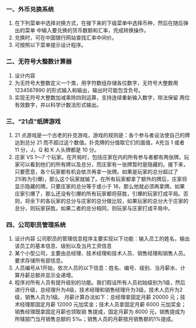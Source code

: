 ### 一、外币兑换系统
1.	在下列菜单中选择对换方式，在接下来的下级菜单中选择币种，然后在随后弹出的菜单    中输入要兑换的货币数额和汇率，完成转换操作。
2.	兑换时，可在中国银行网站查找汇率中间价。
3.	可按照以下菜单提示设计程序。
### 二、无符号大整数计算器
1.	设计内容
1.	为无符号大整数定义一个类，用字符数组存储各位数字，无符号大整数用 1234567890 的形式输入和输出，输出时可能包含负号。
2.	实现无符号大整数加减乘除四则运算，支持连续重新输入数字，除法保留 两位有效数字，并以科学计数法形式输出。
### 三、“21点”纸牌游戏
1.	21 点游戏是一个古老的扑克游戏，游戏的规则是：各个参与者设法使自己的牌达到总分 21 而不超过这个数值。扑克牌的分值取它们的面值，A充当 1 或者 11 分，J，Q 和 K 人头牌都是 10 分。
2.	庄家 VS 1～7 个玩家。在开局时，包括庄家在内的所有参与者都有两张牌。玩家可以看到他们的所有牌以及总分，而庄家有一张牌暂时是隐藏的。接下来，只要愿意，各个玩家都有机会依次再拿一张牌。如果是玩家的总分超过了 21(称为引爆)，那么这个玩家就输了。在所有玩家都拿了额外的牌后，庄家将显示隐藏的牌。只要庄家的总分等于或小于 16，那么他就必须再拿牌。如果庄家引爆了，那么还没有引爆的所有玩家都将获胜，引爆的玩家打成平局。否则，将余下的各玩家的总分与庄家的总分做比较，如果玩家的总分大于庄家的总分，则玩家获胜。如果二者的总分相同，则玩家与庄家打成平局中。
### 四、公司职员管理系统
1.	设计内容
公司职员的管理信息程序主要实现以下功能：输入员工的姓名，输出该员工的基本信息、级别以及当月工资信息
1.	某个小型公司，主要由总经理、技术经理和技术人员、销售经理和销售人员。要求存储所有部信息。 
2.	人员编号从1开始，依次人员的以下信息：姓名、编号、级别、当月薪水、计算月薪总额并显示全递增。 
3.	程序对所有人员有提升级别的功能。我们假设所有人员初始级别为1级，然后进行升级，总经理升为4级，技术经理和销售经理升为3级，技术人员升为2级，销售人员为1级。 
月薪计算办法如下：总经理拿固定月薪 20000 元；技术经理那固定月薪 12000 元加奖金；技术人员拿固定月薪 6000 元加奖金；销售经理既拿固定月薪也领取销 售提成，固定月薪为 8000 元，销售提成为所辖部门当月销售总额的 5‰；销售人员的月薪按月销售额的1%提成。
